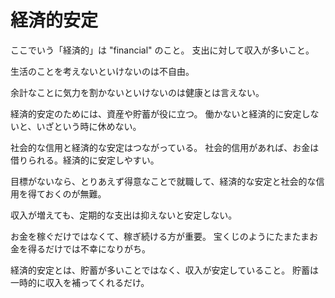 # 経済的安定

ここでいう「経済的」は "financial" のこと。
支出に対して収入が多いこと。

生活のことを考えないといけないのは不自由。

余計なことに気力を割かないといけないのは健康とは言えない。

経済的安定のためには、資産や貯蓄が役に立つ。
働かないと経済的に安定しないと、いざという時に休めない。

社会的な信用と経済的な安定はつながっている。
社会的信用があれば、お金は借りられる。経済的に安定しやすい。

目標がないなら、とりあえず得意なことで就職して、経済的な安定と社会的な信用を得ておくのが無難。

収入が増えても、定期的な支出は抑えないと安定しない。

お金を稼ぐだけではなくて、稼ぎ続ける方が重要。
宝くじのようにたまたまお金を得るだけでは不幸になりがち。

経済的安定とは、貯蓄が多いことではなく、収入が安定していること。
貯蓄は一時的に収入を補ってくれるだけ。
